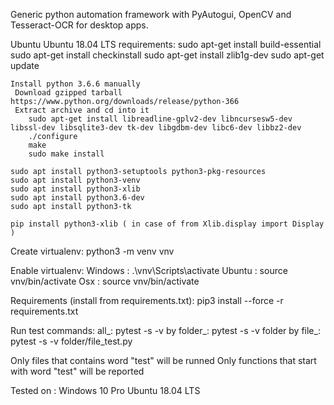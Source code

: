 Generic python automation framework with PyAutogui, OpenCV and Tesseract-OCR for desktop apps.

Ubuntu Ubuntu 18.04 LTS requirements:
    sudo apt-get install build-essential
    sudo apt-get install checkinstall
    sudo apt-get install zlib1g-dev
    sudo apt-get update

    Install python 3.6.6 manually
     Download gzipped tarball https://www.python.org/downloads/release/python-366
     Extract archive and cd into it
        sudo apt-get install libreadline-gplv2-dev libncursesw5-dev libssl-dev libsqlite3-dev tk-dev libgdbm-dev libc6-dev libbz2-dev
        ./configure
        make
        sudo make install

    sudo apt install python3-setuptools python3-pkg-resources
    sudo apt install python3-venv
    sudo apt install python3-xlib
    sudo apt install python3.6-dev
    sudo apt install python3-tk

    pip install python3-xlib ( in case of from Xlib.display import Display )

Create virtualenv:
    python3 -m venv vnv

Enable virtualenv:
    Windows : .\vnv\Scripts\activate
    Ubuntu : source vnv/bin/activate
    Osx : source vnv/bin/activate

Requirements (install from requirements.txt):
    pip3 install --force -r requirements.txt

Run test commands:
    all_: pytest -s -v
    by folder_: pytest -s -v folder
    by file_: pytest -s -v folder/file_test.py

Only files that contains word "test" will be runned
Only functions that start with word "test" will be reported

Tested on :
    Windows 10 Pro
    Ubuntu 18.04 LTS
